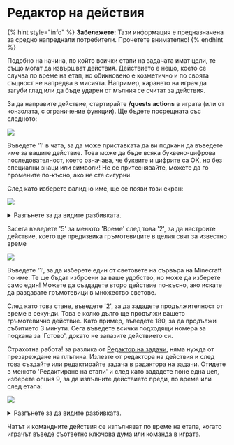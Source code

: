 # Редактор на действия

{% hint style="info" %}
**Забележете:** Тази информация е предназначена за средно напреднали потребители. Прочетете внимателно!
{% endhint %}

Подобно на начина, по който всички етапи на задачата имат цели, те също могат да извършват действия. Действието е нещо, което се случва по време на етап, но обикновено е козметично и по своята същност не напредва в мисията. Например, карането на играч да загуби глад или да бъде ударен от мълния се считат за действия.

За да направите действие, стартирайте **/quests actions** в играта (или от конзолата, с ограничение функции). Ще бъдете посрещната със следното:

![](../.gitbook/assets/action\_editor.png)

Въведете '1' в чата, за да може приставката да ви подкани да въведете име за вашите действие. Това може да бъде всяка буквено-цифрова последователност, което означава, че буквите и цифрите са ОК, но без специални знаци или символи! Не се притеснявайте, можете да го промените по-късно, ако не сте сигурни.

След като изберете валидно име, ще се появи този екран:

![](../.gitbook/assets/action\_main.png)

<details>

<summary>Разгънете за да видите разбивката.</summary>

1. Променете името на вашето действие
2. Изпратете съобщение, изчистете инвентар, дайте предмети, приложете ефекти на отвари, задайте ниво на глад, задайте ниво на насищане, телепортирайте се до местоположение или изпълнете команди
3. Задайте време за провал на мисията и дали да отнемите таймера за мисията
4. Задайте ефекти или задайте места за експлозия
5. Задайте буря или гръмотевицата в определен свят или задайте места за удар на мълния
6. Действие за създаване на чудовища
7. Изпълнете [Denizen](https://pikamug.gitbook.io/quests/beginner/dependencies#denizen) скрипт
8. Действие за провал на мисията
9. Завършете работата по действието си
10. Отхвърлете цялата работа по вашето действие

</details>

Засега въведете '5' за менюто 'Време' след това '2', за да настроите действие, което ще предизвика гръмотевиците в целия свят за известно време

![](../.gitbook/assets/action\_thunder.png)

Въведете '1', за да изберете един от световете на сървъра на Minecraft по име. Те ще бъдат изброени за ваше удобство, но може да изберете само един! Можете да създадете второ действие по-късно, ако искате да раздавате гръмотевици в множество светове.

След като това стане, въведете '2', за да зададете продължителност от време в секунди. Това е колко дълго ще продължи вашето гръмотевично действие. Като пример, въведете 180, за да продължи събитието 3 минути. Сега въведете всички подходящи номера за подкана за 'Готово', докато не запазите действието си.

Страхотна работа! за разлика от [Редактор на задачи](../setup/quests-editor.md), няма нужда от презареждане на плъгина. Излезте от редактора на действия и след това създайте или редактирайте задача в радактора на задачи. Отидете в менюто 'Редактиране на етапи' и след като зададете поне една цел, изберете опция 9, за да изпълните действието преди, по време или след етапа:

![](../.gitbook/assets/action\_quest.png)

<details>

<summary>Разгънете за да видите разбивката.</summary>

1. Активирайте в началото на етапа
2. Активирайте в края на етапа
3. Активирайте, ако играчът провали задачата
4. Активирайте, ако играча умря по време на етапа
5. Активирайте, ако играчът напусне сървъра по време на етапа
6. Активирайте, ако чат съобщение е изпратено по време на етапа
7. Активирайте, ако команда е изпълнена по време на етапа
8. Запазете и се върнете към предишното меню

</details>

Чатът и командните действия се изпълняват по време на етапа, когато играчът въведе съответно ключова дума или команда в играта.
